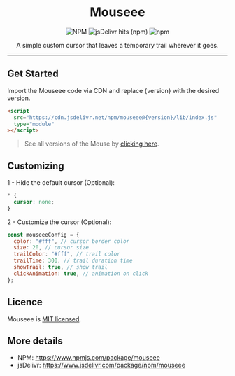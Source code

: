 <h1 align="center">Mouseee</h1>

<p align="center">
  <img alt="NPM" src="https://img.shields.io/npm/l/mouseee?color=00B4DB&style=flat-square">
  <img alt="jsDelivr hits (npm)" src="https://img.shields.io/jsdelivr/npm/hy/mouseee?color=00B4DB&style=flat-square">
  <img alt="npm" src="https://img.shields.io/npm/v/mouseee?color=00B4DB&style=flat-square">
</p>

<p align="center">
  A simple custom cursor that leaves a temporary trail wherever it goes.
</p>

---

## Get Started

Import the Mouseee code via CDN and replace {version} with the desired version.

```html
<script
  src="https://cdn.jsdelivr.net/npm/mouseee@{version}/lib/index.js"
  type="module"
></script>
```

> See all versions of the Mouse by [clicking here](https://www.npmjs.com/package/mouseee).

## Customizing

1 - Hide the default cursor (Optional):

```CSS
* {
  cursor: none;
}
```

2 - Customize the cursor (Optional):

```javascript
const mouseeeConfig = {
  color: "#fff", // cursor border color
  size: 20, // cursor size
  trailColor: "#fff", // trail color
  trailTime: 300, // trail duration time
  showTrail: true, // show trail
  clickAnimation: true, // animation on click
};
```

## Licence

Mouseee is [MIT licensed](https://github.com/pedro-isacss/mouseee/blob/master/LICENSE).

## More details

- NPM: https://www.npmjs.com/package/mouseee
- jsDelivr: https://www.jsdelivr.com/package/npm/mouseee
